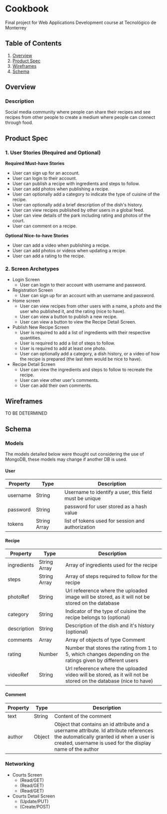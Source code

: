 # Cookbook
Final project for Web Applications Development course at Tecnológico de Monterrey
## Table of Contents
1. [Overview](#Overview)
1. [Product Spec](#Product-Spec)
1. [Wireframes](#Wireframes)
2. [Schema](#Schema)

## Overview
### Description
Social media community where people can share their recipes and see recipes from other people to create a medium where people can connect through food.

## Product Spec

### 1. User Stories (Required and Optional)

**Required Must-have Stories**

* User can sign up for an account.
* User can login to their account.
* User can publish a recipe with ingredients and steps to follow. 
* User can add photos when publishing a recipe.
* User can optionally add a category to indicate the type of cuisine of the recipe.
* User can optionally add a brief description of the dish's history.
* User can view recipes published by other users in a global feed. 
* User can view details of the park including rating and photos of the court.
* User can comment on a recipe. 

**Optional Nice-to-have Stories**
* User can add a video when publishing a recipe. 
* User can add photos or videos when updating a recipe.
* User can add a rating to the recipe. 

### 2. Screen Archetypes

* Login Screen
   * User can login to their account with username and password. 
* Registration Screen
    * User can sign up for an account with an username and password.
* Home screen
   * User can view recipes from other users with a name, a photo and the user who published it, and the rating (nice to have). 
   * User can view a button to publish a new recipe. 
   * User can view a button to view the Recipe Detail Screen. 
* Publish New Recipe Screen
   * User is required to add a list of ingredients with their respective quantities. 
   * User is required to add a list of steps to follow. 
   * User is required to add at least one photo. 
   * User can optionally add a category, a dish history, or a video of how the recipe is prepared (the last item would be nice to have). 
* Recipe Detail Screen
    * User can view the ingredients and steps to follow to recreate the recipe.
    * User can view other user's comments. 
    * User can add their own comments. 
     



## Wireframes
TO BE DETERMINED 

## Schema 
### Models
The models detailed below were thought out considering the use of MongoDB, these models may change if another DB is used.  
#### User
| Property | Type | Description |
| -------- | ---- | ----------- |
| username | String | Username to identify a user, this field must be unique|
| password | String | password for user stored as a hash value |
| tokens | String Array | list of tokens used for session  and authorization | 

#### Recipe
| Property | Type | Description |
| -------- | ---- | ----------- |
| ingredients | String Array | Array of ingredients used for the recipe | 
| steps | String Array | Array of steps required to follow for the recipe |
| photoRef | String |  Url refeerence where the uploaded image will be stored, as it will not be stored on the database | 
| category | String | Indicator of the type of cuisine the recipe belongs to (optional) | 
| description | String | Description of the dish and it's history (optional) | 
| comments | Array | Array of objects of type Comment | 
| rating | Number | Number that stores the rating from 1 to 5, which changes depending on the ratings given by different users | 
| videoRef | String | Url refeerence where the uploaded video will be stored, as it will not be stored on the database (nice to have) | 

#### Comment
| Property | Type | Description |
| -------- | ---- | ----------- |
| text | String | Content of the comment |
| author | Object | Object that contains an id attribute and a username attribute. Id attribute references the automatically granted id when a user is created, username is used for the display name of the author | 

### Networking
- Courts Screen 
  - (Read/GET) 
  - (Read/GET) 
  - (Read/GET)  
- Courts Detail Screen
  - (Update/PUT)  
  - (Create/POST) 

